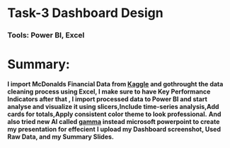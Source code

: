 # Task-3 Dashboard Design
 ### Tools: Power BI, Excel
# Summary:
**I import McDonalds Financial Data from [Kaggle](https://www.kaggle.com/) and gothrought the data cleaning process using Excel, I make sure to have Key Performance Indicators after that , I import processed data to Power BI and start analyse and visualize it using  slicers,Include time-series analysis,Add cards for totals,Apply consistent color theme to look professional.**
**And also tried new AI called [gamma](https://gamma.app/) instead microsoft powerpoint to create my presentation for effecient**
**I upload my Dashboard screenshot, Used Raw Data, and my Summary Slides.**
